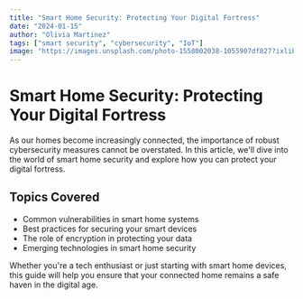 ```yaml
---
title: "Smart Home Security: Protecting Your Digital Fortress"
date: "2024-01-15"
author: "Olivia Martinez"
tags: ["smart security", "cybersecurity", "IoT"]
image: "https://images.unsplash.com/photo-1558002038-1055907df827?ixlib=rb-4.0.3&ixid=M3wxMjA3fDB8MHxwaG90by1wYWdlfHx8fGVufDB8fHx8fA%3D%3D&auto=format&fit=crop&w=1740&q=80"
---
```


# Smart Home Security: Protecting Your Digital Fortress

As our homes become increasingly connected, the importance of robust cybersecurity measures cannot be overstated. In this article, we'll dive into the world of smart home security and explore how you can protect your digital fortress.

## Topics Covered

- Common vulnerabilities in smart home systems
- Best practices for securing your smart devices
- The role of encryption in protecting your data
- Emerging technologies in smart home security

Whether you're a tech enthusiast or just starting with smart home devices, this guide will help you ensure that your connected home remains a safe haven in the digital age.